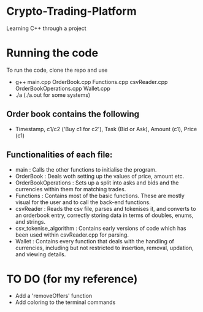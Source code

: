 # Crypto-Trading-Platform
Learning C++ through a project

# Running the code
To run the code, clone the repo and use 
- g++ main.cpp OrderBook.cpp Functions.cpp csvReader.cpp OrderBookOperations.cpp Wallet.cpp
- ./a   (./a.out for some systems)


## Order book contains the following
- Timestamp, c1/c2 ('Buy c1 for c2'), Task (Bid or Ask), Amount (c1), Price (c1)

## Functionalities of each file:
- main : Calls the other functions to initialise the program.
- OrderBook : Deals woth setting up the values of price, amount etc.
- OrderBookOperations : Sets up a split into asks and bids and the currencies within them for matching trades.
- Functions : Contains most of the basic functions. These are mostly visual for the user and to call the back-end functions. 
- csvReader : Reads the csv file, parses and tokenises it, and converts to an orderbook entry, correctly storing data in terms of doubles, enums, and strings. 
- csv_tokenise_algorithm : Contains early versions of code which has been used within csvReader.cpp for parsing.
- Wallet : Contains every function that deals with the handling of currencies, including but not restricted to insertion, removal, updation, and viewing details.  

# TO DO (for my reference)
- Add a 'removeOffers' function
- Add coloring to the terminal commands 
